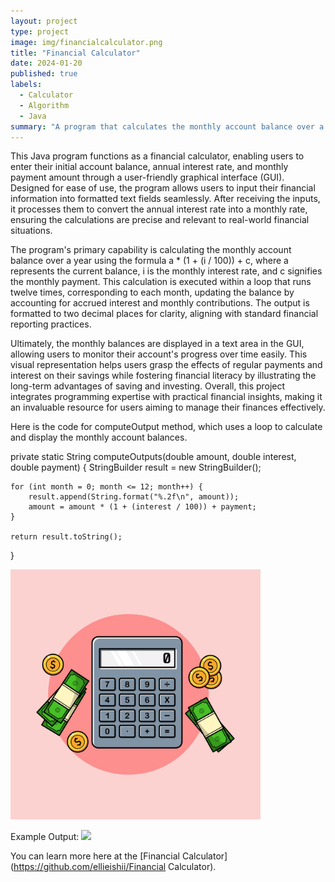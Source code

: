 ```yaml
---
layout: project
type: project
image: img/financialcalculator.png
title: "Financial Calculator"
date: 2024-01-20
published: true
labels:
  - Calculator
  - Algorithm
  - Java
summary: "A program that calculates the monthly account balance over a year based on user inputs for the initial amount, yearly interest rate, and monthly payment."
---
```



This Java program functions as a financial calculator, enabling users to enter their initial account balance, annual interest rate, and monthly payment amount through a user-friendly graphical interface (GUI). Designed for ease of use, the program allows users to input their financial information into formatted text fields seamlessly. After receiving the inputs, it processes them to convert the annual interest rate into a monthly rate, ensuring the calculations are precise and relevant to real-world financial situations.

The program's primary capability is calculating the monthly account balance over a year using the formula a * (1 + (i / 100)) + c, where a represents the current balance, i is the monthly interest rate, and c signifies the monthly payment. This calculation is executed within a loop that runs twelve times, corresponding to each month, updating the balance by accounting for accrued interest and monthly contributions. The output is formatted to two decimal places for clarity, aligning with standard financial reporting practices.

Ultimately, the monthly balances are displayed in a text area in the GUI, allowing users to monitor their account's progress over time easily. This visual representation helps users grasp the effects of regular payments and interest on their savings while fostering financial literacy by illustrating the long-term advantages of saving and investing. Overall, this project integrates programming expertise with practical financial insights, making it an invaluable resource for users aiming to manage their finances effectively.

Here is the code for computeOutput method, which uses a loop to calculate and display the monthly account balances.

private static String computeOutputs(double amount, double interest, double payment) {
    StringBuilder result = new StringBuilder();
    
    for (int month = 0; month <= 12; month++) {
        result.append(String.format("%.2f\n", amount));
        amount = amount * (1 + (interest / 100)) + payment;
    }
    
    return result.toString();
}


<img width="400px" class="rounded pe-4" src="../img/calculator.jpg">


Example Output: 
<img width="400px" class="rounded pe-4" src="../img/calculatoroutput.jpg">






You can learn more here at the [Financial Calculator](https://github.com/ellieishii/Financial Calculator).
